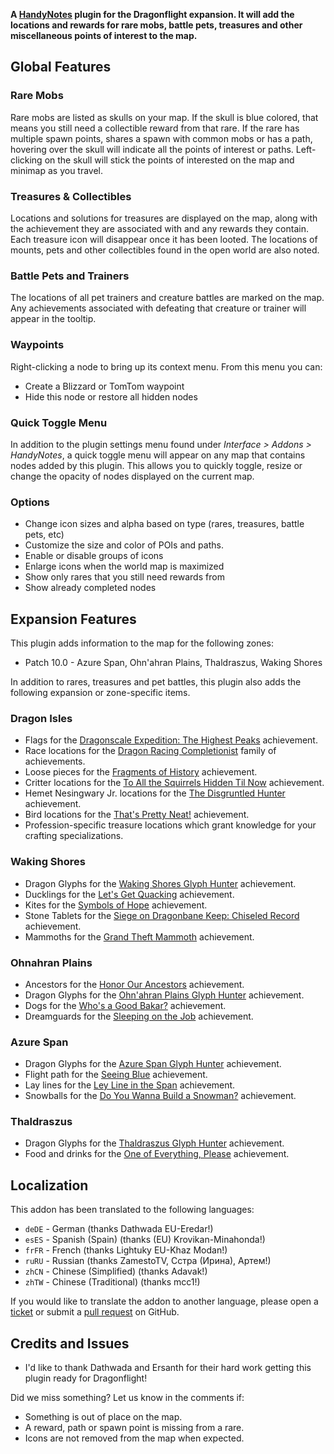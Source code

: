 **A [HandyNotes](https://www.curseforge.com/wow/addons/handynotes) plugin for the Dragonflight expansion. It will add the locations and rewards for rare mobs, battle pets, treasures and other miscellaneous points of interest to the map.**

## Global Features

### Rare Mobs

Rare mobs are listed as skulls on your map. If the skull is blue colored, that means you still need a collectible reward from that rare. If the rare has multiple spawn points, shares a spawn with common mobs or has a path, hovering over the skull will indicate all the points of interest or paths. Left-clicking on the skull will stick the points of interested on the map and minimap as you travel.

### Treasures & Collectibles

Locations and solutions for treasures are displayed on the map, along with the achievement they are associated with and any rewards they contain. Each treasure icon will disappear once it has been looted. The locations of mounts, pets and other collectibles found in the open world are also noted.

### Battle Pets and Trainers

The locations of all pet trainers and creature battles are marked on the map. Any achievements associated with defeating that creature or trainer will appear in the tooltip.

### Waypoints

Right-clicking a node to bring up its context menu. From this menu you can:

* Create a Blizzard or TomTom waypoint
* Hide this node or restore all hidden nodes

### Quick Toggle Menu

In addition to the plugin settings menu found under *Interface > Addons > HandyNotes*, a quick toggle menu will appear on any map that contains nodes added by this plugin. This allows you to quickly toggle, resize or change the opacity of nodes displayed on the current map.

### Options

* Change icon sizes and alpha based on type (rares, treasures, battle pets, etc)
* Customize the size and color of POIs and paths.
* Enable or disable groups of icons
* Enlarge icons when the world map is maximized
* Show only rares that you still need rewards from
* Show already completed nodes

## Expansion Features

This plugin adds information to the map for the following zones:

* Patch 10.0 - Azure Span, Ohn'ahran Plains, Thaldraszus, Waking Shores

In addition to rares, treasures and pet battles, this plugin also adds the following expansion or zone-specific items.

### Dragon Isles

* Flags for the [Dragonscale Expedition: The Highest Peaks](https://www.wowhead.com/achievement=15890/dragonscale-expedition-the-highest-peaks) achievement.
* Race locations for the [Dragon Racing Completionist](https://www.wowhead.com/achievement=15939/dragon-racing-completionist) family of achievements.
* Loose pieces for the [Fragments of History](https://www.wowhead.com/achievement=16323/fragments-of-history) achievement.
* Critter locations for the [To All the Squirrels Hidden Til Now](https://www.wowhead.com/achievement=16729/to-all-the-squirrels-hidden-til-now) achievement.
* Hemet Nesingwary Jr. locations for the [The Disgruntled Hunter](https://www.wowhead.com/achievement=16542/the-disgruntled-hunter) achievement.
* Bird locations for the [That's Pretty Neat!](https://www.wowhead.com/achievement=16446/thats-pretty-neat) achievement.
* Profession-specific treasure locations which grant knowledge for your crafting specializations.

### Waking Shores

* Dragon Glyphs for the [Waking Shores Glyph Hunter](https://www.wowhead.com/beta/achievement=16575/waking-shores-glyph-hunter) achievement.
* Ducklings for the [Let's Get Quacking](https://www.wowhead.com/achievement=16409/lets-get-quacking) achievement.
* Kites for the [Symbols of Hope](https://www.wowhead.com/achievement=16584/symbols-of-hope) achievement.
* Stone Tablets for the [Siege on Dragonbane Keep: Chiseled Record](https://www.wowhead.com/achievement=16412/siege-on-dragonbane-keep-chiseled-record) achievement.
* Mammoths for the [Grand Theft Mammoth](https://www.wowhead.com/achievement=16493/grand-theft-mammoth) achievement.

### Ohnahran Plains

* Ancestors for the [Honor Our Ancestors](https://www.wowhead.com/achievement=16423/honor-our-ancestors) achievement.
* Dragon Glyphs for the [Ohn'ahran Plains Glyph Hunter](https://www.wowhead.com/beta/achievement=16576/ohnahran-plains-glyph-hunter) achievement.
* Dogs for the [Who's a Good Bakar?](https://www.wowhead.com/achievement=16424/whos-a-good-bakar) achievement.
* Dreamguards for the [Sleeping on the Job](https://www.wowhead.com/achievement=16574/sleeping-on-the-job) achievement.

### Azure Span

* Dragon Glyphs for the [Azure Span Glyph Hunter](https://www.wowhead.com/beta/achievement=16577/azure-span-glyph-hunter) achievement.
* Flight path for the [Seeing Blue](https://www.wowhead.com/achievement=16581/seeing-blue) achievement.
* Lay lines for the [Ley Line in the Span](https://www.wowhead.com/achievement=16638/ley-line-in-the-span) achievement.
* Snowballs for the [Do You Wanna Build a Snowman?](https://www.wowhead.com/achievement=16474/do-you-wanna-build-a-snowman) achievement.

### Thaldraszus

* Dragon Glyphs for the [Thaldraszus Glyph Hunter](https://www.wowhead.com/beta/achievement=16578/thaldraszus-glyph-hunter) achievement.
* Food and drinks for the [One of Everything, Please](https://www.wowhead.com/achievement=16621/one-of-everything-please) achievement.

## Localization

This addon has been translated to the following languages:

* `deDE` - German (thanks Dathwada EU-Eredar!)
* `esES` - Spanish (Spain) (thanks (EU) Krovikan-Minahonda!)
* `frFR` - French (thanks Lightuky EU-Khaz Modan!)
* `ruRU` - Russian (thanks ZamestoTV, Сстра (Ирина), Артем!)
* `zhCN` - Chinese (Simplified) (thanks Adavak!)
* `zhTW` - Chinese (Traditional) (thanks mcc1!)

If you would like to translate the addon to another language, please open a [ticket](https://github.com/zarillion/handynotes-plugins/issues) or submit a [pull request](https://github.com/zarillion/handynotes-plugins/pulls) on GitHub.

## Credits and Issues

* I'd like to thank Dathwada and Ersanth for their hard work getting this plugin ready for Dragonflight!

Did we miss something? Let us know in the comments if:

* Something is out of place on the map.
* A reward, path or spawn point is missing from a rare.
* Icons are not removed from the map when expected.
